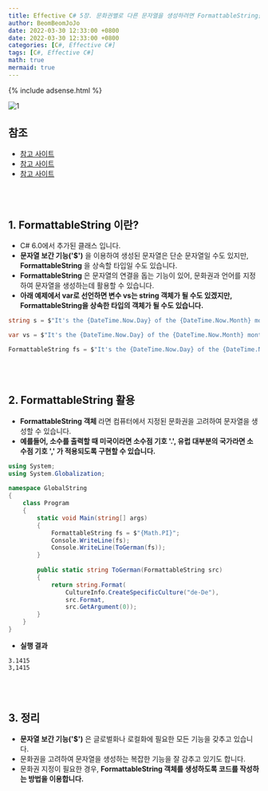 ```yaml
---
title: Effective C# 5장. 문화권별로 다른 문자열을 생성하려면 FormattableString을 사용하라.
author: BeomBeomJoJo
date: 2022-03-30 12:33:00 +0800
date: 2022-03-30 12:33:00 +0800
categories: [C#, Effective C#]
tags: [C#, Effective C#]
math: true
mermaid: true
---
```


{% include adsense.html %}

![1](https://user-images.githubusercontent.com/22911504/160802390-fd482e2b-172c-4db3-a5e8-de93ddf84ce0.png)

## 참조
* [참고 사이트](https://docs.microsoft.com/en-us/dotnet/api/system.formattablestring?view=net-5.0)
* [참고 사이트](https://docs.microsoft.com/ko-kr/dotnet/csharp/language-reference/tokens/interpolated)
* [참고 사이트](https://docs.microsoft.com/en-us/dotnet/api/system.globalization.cultureinfo?view=net-5.0)

<br>
<br>

## **1. FormattableString 이란?**
* C# 6.0에서 추가된 클래스 입니다.
* **문자열 보간 기능('$')** 을 이용하여 생성된 문자열은 단순 문자열일 수도 있지만, **FormattableString** 을 상속할 타입일 수도 있습니다.
* **FormattableString** 은 문자열의 연결을 돕는 기능이 있어, 문화권과 언어를 지정하여 문자열을 생성하는데 활용할 수 있습니다.
* **아래 예제에서 var로 선언하면 변수 vs는 string 객체가 될 수도 있겠지만, FormattableString을 상속한 타입의 객체가 될 수도 있습니다.**

```csharp
string s = $"It's the {DateTime.Now.Day} of the {DateTime.Now.Month} month";

var vs = $"It's the {DateTime.Now.Day} of the {DateTime.Now.Month} month"; 

FormattableString fs = $"It's the {DateTime.Now.Day} of the {DateTime.Now.Month} month";
```

<br>
<br>

## **2. FormattableString 활용**
* **FormattableString 객체** 라면 컴퓨터에서 지정된 문화권을 고려하여 문자열을 생성할 수 있습니다.
* **예를들어, 소수를 출력할 때 미국이라면 소수점 기호 '.', 유럽 대부분의 국가라면 소수점 기호 ',' 가 적용되도록 구현할 수 있습니다.**

```csharp
using System;
using System.Globalization;
 
namespace GlobalString
{
    class Program
    {
        static void Main(string[] args)
        {
            FormattableString fs = $"{Math.PI}";
            Console.WriteLine(fs);
            Console.WriteLine(ToGerman(fs));
        }
 
        public static string ToGerman(FormattableString src)
        {
            return string.Format(
                CultureInfo.CreateSpecificCulture("de-De"),
                src.Format,
                src.GetArgument(0));
        }
    }
}
```

* **실행 결과**

```
3.1415
3,1415
```

<br>
<br>

## **3. 정리**
* **문자열 보간 기능('$')** 은 글로벌화나 로컬화에 필요한 모든 기능을 갖추고 있습니다.
* 문화권을 고려하여 문자열을 생성하는 복잡한 기능을 잘 감추고 있기도 합니다.
* 문화권 지정이 필요한 경우, **FormattableString 객체를 생성하도록 코드를 작성하는 방법을 이용합니다.**